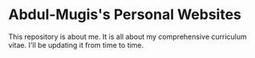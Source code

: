 # Abdul-Mugis's Personal Websites

This repository is about me. It is all about my comprehensive curriculum vitae. I'll be updating it from time to time. 
